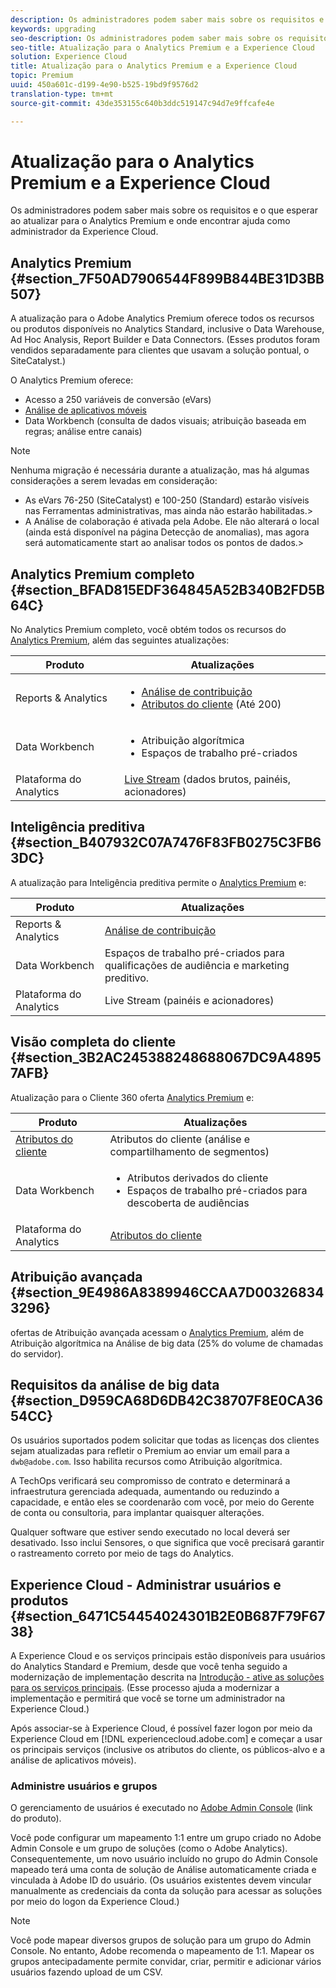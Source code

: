 ```yaml
---
description: Os administradores podem saber mais sobre os requisitos e o que esperar ao atualizar para o Analytics Premium e onde encontrar ajuda como administrador da Experience Cloud.
keywords: upgrading
seo-description: Os administradores podem saber mais sobre os requisitos e o que esperar ao atualizar para o Analytics Premium e onde encontrar ajuda como administrador da Experience Cloud.
seo-title: Atualização para o Analytics Premium e a Experience Cloud
solution: Experience Cloud
title: Atualização para o Analytics Premium e a Experience Cloud
topic: Premium
uuid: 450a601c-d199-4e90-b525-19bd9f9576d2
translation-type: tm+mt
source-git-commit: 43de353155c640b3ddc519147c94d7e9ffcafe4e

---
```



# Atualização para o Analytics Premium e a Experience Cloud

Os administradores podem saber mais sobre os requisitos e o que esperar ao atualizar para o Analytics Premium e onde encontrar ajuda como administrador da Experience Cloud.

## Analytics Premium {#section_7F50AD7906544F899B844BE31D3BB507}

A atualização para o Adobe Analytics Premium oferece todos os recursos ou produtos disponíveis no Analytics Standard, inclusive o Data Warehouse, Ad Hoc Analysis, Report Builder e Data Connectors. (Esses produtos foram vendidos separadamente para clientes que usavam a solução pontual, o SiteCatalyst.)

O Analytics Premium oferece:

* Acesso a 250 variáveis de conversão (eVars)
* [Análise de aplicativos móveis](https://docs.adobe.com/content/help/en/mobile-services/using/home.html)
* Data Workbench (consulta de dados visuais; atribuição baseada em regras; análise entre canais)

>[!NOTE]
>
>Nenhuma migração é necessária durante a atualização, mas há algumas considerações a serem levadas em consideração:
>
>* As eVars 76-250 (SiteCatalyst) e 100-250 (Standard) estarão visíveis nas Ferramentas administrativas, mas ainda não estarão habilitadas.>
>* A Análise de colaboração é ativada pela Adobe. Ele não alterará o local (ainda está disponível na página Detecção de anomalias), mas agora será automaticamente start ao analisar todos os pontos de dados.>


## Analytics Premium completo {#section_BFAD815EDF364845A52B340B2FD5B64C}

No Analytics Premium completo, você obtém todos os recursos do [Analytics Premium](../admin-getting-started/upgrade-to-analytics-premium.md#section_7F50AD7906544F899B844BE31D3BB507), além das seguintes atualizações:

| Produto | Atualizações |
|--- |--- |
| Reports &amp; Analytics | <ul><li>[Análise de contribuição](https://docs.adobe.com/content/help/en/analytics/analyze/analysis-workspace/virtual-analyst/contribution-analysis/ca-tokens.html)</li><li>[Atributos do cliente](../attributes/attributes.md#concept_ACFEE7C8B8E94875BA0825CDF4913AF1) (Até 200)</li></ul> |
| Data Workbench | <ul><li>Atribuição algorítmica</li><li>Espaços de trabalho pré-criados</li></ul> |
| Plataforma do Analytics | [Live Stream](https://helpx.adobe.com/analytics/kb/getting-started-with-livestream-api.html) (dados brutos, painéis, acionadores) |

## Inteligência preditiva {#section_B407932C07A7476F83FB0275C3FB63DC}

A atualização para Inteligência preditiva permite o [Analytics Premium](../admin-getting-started/upgrade-to-analytics-premium.md#section_7F50AD7906544F899B844BE31D3BB507) e:

| Produto | Atualizações |
|---|---|
| Reports &amp; Analytics | [Análise de contribuição](https://docs.adobe.com/content/help/en/analytics/analyze/analysis-workspace/virtual-analyst/contribution-analysis/ca-tokens.html) |
| Data Workbench | Espaços de trabalho pré-criados para qualificações de audiência e marketing preditivo. |
| Plataforma do Analytics | Live Stream (painéis e acionadores) |

## Visão completa do cliente {#section_3B2AC245388248688067DC9A48957AFB}

Atualização para o Cliente 360 oferta [Analytics Premium](../admin-getting-started/upgrade-to-analytics-premium.md#section_7F50AD7906544F899B844BE31D3BB507) e:

| Produto | Atualizações |
|--- |--- |
| [Atributos do cliente](../attributes/attributes.md) | Atributos do cliente (análise e compartilhamento de segmentos) |
| Data Workbench | <ul><li>Atributos derivados do cliente</li><li>Espaços de trabalho pré-criados para descoberta de audiências</li></ul> |
| Plataforma do Analytics | [Atributos do cliente](../attributes/attributes.md) |

## Atribuição avançada {#section_9E4986A8389946CCAA7D003268343296}

ofertas de Atribuição avançada acessam o [Analytics Premium](../admin-getting-started/upgrade-to-analytics-premium.md#section_7F50AD7906544F899B844BE31D3BB507), além de Atribuição algorítmica na Análise de big data (25% do volume de chamadas do servidor).

## Requisitos da análise de big data {#section_D959CA68D6DB42C38707F8E0CA3654CC}

Os usuários suportados podem solicitar que todas as licenças dos clientes sejam atualizadas para refletir o Premium ao enviar um email para a `dwb@adobe.com`. Isso habilita recursos como Atribuição algorítmica.

A TechOps verificará seu compromisso de contrato e determinará a infraestrutura gerenciada adequada, aumentando ou reduzindo a capacidade, e então eles se coordenarão com você, por meio do Gerente de conta ou consultoria, para implantar quaisquer alterações.

Qualquer software que estiver sendo executado no local deverá ser desativado. Isso inclui Sensores, o que significa que você precisará garantir o rastreamento correto por meio de tags do Analytics.

## Experience Cloud - Administrar usuários e produtos {#section_6471C54454024301B2E0B687F79F6738}

A Experience Cloud e os serviços principais estão disponíveis para usuários do Analytics Standard e Premium, desde que você tenha seguido a modernização de implementação descrita na [Introdução - ative as soluções para os serviços principais](../core-services/core-services.md#concept_07ED1D5C64234E77976E6D572E78FB9C). (Esse processo ajuda a modernizar a implementação e permitirá que você se torne um administrador na Experience Cloud.)

Após associar-se à Experience Cloud, é possível fazer logon por meio da Experience Cloud em [!DNL experiencecloud.adobe.com] e começar a usar os principais serviços (inclusive os atributos do cliente, os públicos-alvo e a análise de aplicativos móveis).

### Administre usuários e grupos

O gerenciamento de usuários é executado no [Adobe Admin Console](https://helpx.adobe.com/enterprise/help/aedash.html) (link do produto).

Você pode configurar um mapeamento 1:1 entre um grupo criado no Adobe Admin Console e um grupo de soluções (como o Adobe Analytics). Consequentemente, um novo usuário incluído no grupo do Admin Console mapeado terá uma conta de solução de Análise automaticamente criada e vinculada à Adobe ID do usuário. (Os usuários existentes devem vincular manualmente as credenciais da conta da solução para acessar as soluções por meio do logon da Experience Cloud.)

>[!NOTE]
>
>Você pode mapear diversos grupos de solução para um grupo do Admin Console. No entanto, Adobe recomenda o mapeamento de 1:1. Mapear os grupos antecipadamente permite convidar, criar, permitir e adicionar vários usuários fazendo upload de um CSV.
